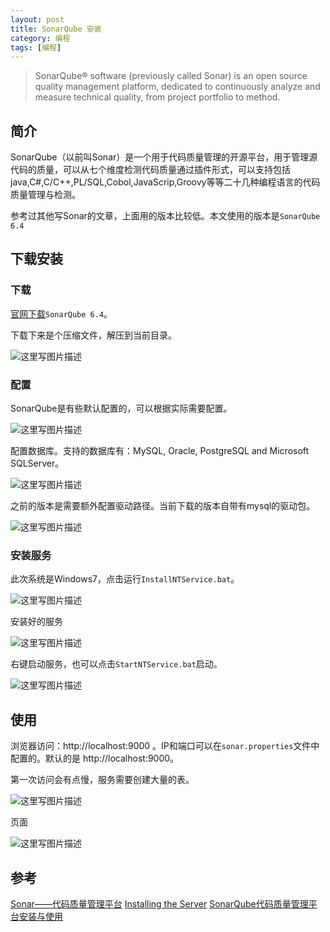 ```yaml
---
layout: post
title: SonarQube 安装
category: 编程 
tags: [编程]
---
```


>SonarQube® software (previously called Sonar) is an open source quality management platform, dedicated to continuously analyze and measure technical quality, from project portfolio to method.

## 简介

SonarQube（以前叫Sonar）是一个用于代码质量管理的开源平台，用于管理源代码的质量，可以从七个维度检测代码质量通过插件形式，可以支持包括java,C#,C/C++,PL/SQL,Cobol,JavaScrip,Groovy等等二十几种编程语言的代码质量管理与检测。

参考过其他写Sonar的文章，上面用的版本比较低。本文使用的版本是`SonarQube 6.4`

## 下载安装

### 下载

[官网下载](https://www.sonarqube.org/downloads/)`SonarQube 6.4`。

下载下来是个压缩文件，解压到当前目录。

![这里写图片描述](http://img.blog.csdn.net/20170710180659752?watermark/2/text/aHR0cDovL2Jsb2cuY3Nkbi5uZXQvUmlja3lJVA==/font/5a6L5L2T/fontsize/400/fill/I0JBQkFCMA==/dissolve/70/gravity/SouthEast)


### 配置

SonarQube是有些默认配置的，可以根据实际需要配置。

![这里写图片描述](http://img.blog.csdn.net/20170710181456922?watermark/2/text/aHR0cDovL2Jsb2cuY3Nkbi5uZXQvUmlja3lJVA==/font/5a6L5L2T/fontsize/400/fill/I0JBQkFCMA==/dissolve/70/gravity/SouthEast)

配置数据库。支持的数据库有：MySQL, Oracle, PostgreSQL and Microsoft SQLServer。

![这里写图片描述](http://img.blog.csdn.net/20170710181252803?watermark/2/text/aHR0cDovL2Jsb2cuY3Nkbi5uZXQvUmlja3lJVA==/font/5a6L5L2T/fontsize/400/fill/I0JBQkFCMA==/dissolve/70/gravity/SouthEast)

之前的版本是需要额外配置驱动路径。当前下载的版本自带有mysql的驱动包。

![这里写图片描述](http://img.blog.csdn.net/20170710181406834?watermark/2/text/aHR0cDovL2Jsb2cuY3Nkbi5uZXQvUmlja3lJVA==/font/5a6L5L2T/fontsize/400/fill/I0JBQkFCMA==/dissolve/70/gravity/SouthEast)

### 安装服务

此次系统是Windows7，点击运行`InstallNTService.bat`。

![这里写图片描述](http://img.blog.csdn.net/20170710181535232?watermark/2/text/aHR0cDovL2Jsb2cuY3Nkbi5uZXQvUmlja3lJVA==/font/5a6L5L2T/fontsize/400/fill/I0JBQkFCMA==/dissolve/70/gravity/SouthEast)

安装好的服务

![这里写图片描述](http://img.blog.csdn.net/20170710181606789?watermark/2/text/aHR0cDovL2Jsb2cuY3Nkbi5uZXQvUmlja3lJVA==/font/5a6L5L2T/fontsize/400/fill/I0JBQkFCMA==/dissolve/70/gravity/SouthEast)

右键启动服务，也可以点击`StartNTService.bat`启动。

![这里写图片描述](http://img.blog.csdn.net/20170710181631618?watermark/2/text/aHR0cDovL2Jsb2cuY3Nkbi5uZXQvUmlja3lJVA==/font/5a6L5L2T/fontsize/400/fill/I0JBQkFCMA==/dissolve/70/gravity/SouthEast)


## 使用

浏览器访问：http://localhost:9000 。IP和端口可以在`sonar.properties`文件中配置的。默认的是 http://localhost:9000。

第一次访问会有点慢，服务需要创建大量的表。

![这里写图片描述](http://img.blog.csdn.net/20170710182155086?watermark/2/text/aHR0cDovL2Jsb2cuY3Nkbi5uZXQvUmlja3lJVA==/font/5a6L5L2T/fontsize/400/fill/I0JBQkFCMA==/dissolve/70/gravity/SouthEast)

页面

![这里写图片描述](http://img.blog.csdn.net/20170710181931594?watermark/2/text/aHR0cDovL2Jsb2cuY3Nkbi5uZXQvUmlja3lJVA==/font/5a6L5L2T/fontsize/400/fill/I0JBQkFCMA==/dissolve/70/gravity/SouthEast)




## 参考

[Sonar——代码质量管理平台](http://blog.csdn.net/caozhangyingfei0109/article/details/43938383)
[Installing the Server](https://docs.sonarqube.org/display/SONAR/Installing+the+Server)
[ SonarQube代码质量管理平台安装与使用](http://blog.csdn.net/hunterno4/article/details/11687269)